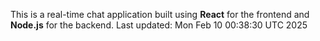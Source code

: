 This is a real-time chat application built using **React** for the frontend and **Node.js** for the backend.
Last updated: Mon Feb 10 00:38:30 UTC 2025
